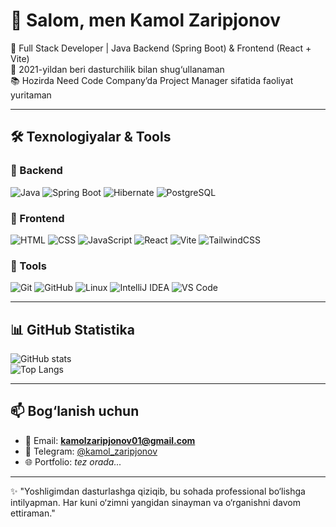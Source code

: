 # 👋 Salom, men Kamol Zaripjonov

🚀 Full Stack Developer | Java Backend (Spring Boot) & Frontend (React + Vite)  
🎯 2021-yildan beri dasturchilik bilan shug‘ullanaman  
📚 Hozirda Need Code Company’da Project Manager sifatida faoliyat yuritaman  

---

## 🛠️ Texnologiyalar & Tools

### 🔹 Backend
![Java](https://img.shields.io/badge/Java-ED8B00?style=for-the-badge&logo=openjdk&logoColor=white)
![Spring Boot](https://img.shields.io/badge/SpringBoot-6DB33F?style=for-the-badge&logo=spring&logoColor=white)
![Hibernate](https://img.shields.io/badge/Hibernate-59666C?style=for-the-badge&logo=hibernate&logoColor=white)
![PostgreSQL](https://img.shields.io/badge/Postgres-316192?style=for-the-badge&logo=postgresql&logoColor=white)

### 🔹 Frontend
![HTML](https://img.shields.io/badge/HTML5-E34F26?style=for-the-badge&logo=html5&logoColor=white)
![CSS](https://img.shields.io/badge/CSS3-1572B6?style=for-the-badge&logo=css3&logoColor=white)
![JavaScript](https://img.shields.io/badge/JavaScript-F7DF1E?style=for-the-badge&logo=javascript&logoColor=black)
![React](https://img.shields.io/badge/React-20232A?style=for-the-badge&logo=react&logoColor=61DAFB)
![Vite](https://img.shields.io/badge/Vite-646CFF?style=for-the-badge&logo=vite&logoColor=white)
![TailwindCSS](https://img.shields.io/badge/TailwindCSS-38B2AC?style=for-the-badge&logo=tailwind-css&logoColor=white)

### 🔹 Tools
![Git](https://img.shields.io/badge/Git-F05032?style=for-the-badge&logo=git&logoColor=white)
![GitHub](https://img.shields.io/badge/GitHub-181717?style=for-the-badge&logo=github&logoColor=white)
![Linux](https://img.shields.io/badge/Linux-FCC624?style=for-the-badge&logo=linux&logoColor=black)
![IntelliJ IDEA](https://img.shields.io/badge/IntelliJ-000000?style=for-the-badge&logo=intellij-idea&logoColor=white)
![VS Code](https://img.shields.io/badge/VSCode-007ACC?style=for-the-badge&logo=visual-studio-code&logoColor=white)

---

## 📊 GitHub Statistika

![GitHub stats](https://github-readme-stats.vercel.app/api?username=kamolzaripjonov&show_icons=true&theme=tokyonight)  
![Top Langs](https://github-readme-stats.vercel.app/api/top-langs/?username=kamolzaripjonov&layout=compact&theme=tokyonight)

---

## 📫 Bog‘lanish uchun

- 📧 Email: **kamolzaripjonov01@gmail.com**  
- 💬 Telegram: [@kamol_zaripjonov](https://t.me/kamolzaripjonov)  
- 🌐 Portfolio: *tez orada...*

---

✨ "Yoshligimdan dasturlashga qiziqib, bu sohada professional bo‘lishga intilyapman. Har kuni o‘zimni yangidan sinayman va o‘rganishni davom ettiraman."  
